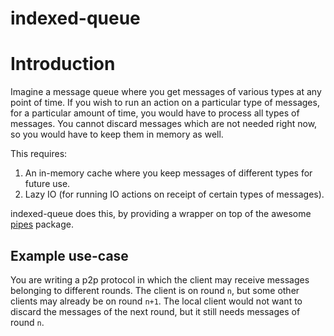 # indexed-queue

# Introduction
Imagine a message queue where you get messages of various types at any point of time. If you wish to run an action on a particular type of messages, for a particular amount of time, you would have to process all types of messages. You cannot discard messages which are not needed right now, so you would have to keep them in memory as well.

This requires:
1. An in-memory cache where you keep messages of different types for future use.
2. Lazy IO (for running IO actions on receipt of certain types of messages).

indexed-queue does this, by providing a wrapper on top of the awesome [pipes](https://hackage.haskell.org/package/pipes) package.

## Example use-case
You are writing a p2p protocol in which the client may receive messages belonging to different rounds. The client is on round `n`, but some other clients may already be on round `n+1`. The local client would not want to discard the messages of the next round, but it still needs messages of round `n`.
